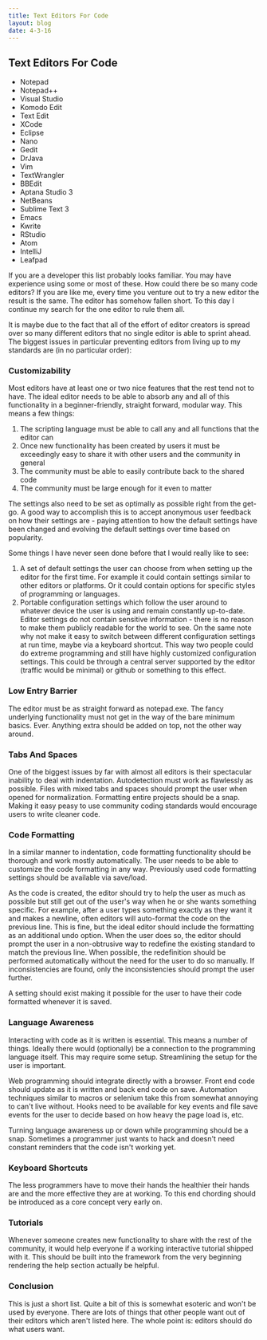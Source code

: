 ```yaml
---
title: Text Editors For Code
layout: blog
date: 4-3-16
---
```

## Text Editors For Code

* Notepad
* Notepad++
* Visual Studio
* Komodo Edit
* Text Edit
* XCode
* Eclipse
* Nano
* Gedit
* DrJava
* Vim
* TextWrangler
* BBEdit
* Aptana Studio 3
* NetBeans
* Sublime Text 3
* Emacs
* Kwrite
* RStudio
* Atom
* IntelliJ
* Leafpad

If you are a developer this list probably looks familiar. You may have experience using some or most of these. How could there be so many code editors? If you are like me, every time you venture out to try a new editor the result is the same. The editor has somehow fallen short. To this day I continue my search for the one editor to rule them all.

It is maybe due to the fact that all of the effort of editor creators is spread over so many different editors that no single editor is able to sprint ahead. The biggest issues in particular preventing editors from living up to my standards are (in no particular order):

### Customizability

Most editors have at least one or two nice features that the rest tend not to have. The ideal editor needs to be able to absorb any and all of this functionality in a beginner-friendly, straight forward, modular way. This means a few things:

1. The scripting language must be able to call any and all functions that the editor can
2. Once new functionality has been created by users it must be exceedingly easy to share it with other users and the community in general
3. The community must be able to easily contribute back to the shared code
4. The community must be large enough for it even to matter

The settings also need to be set as optimally as possible right from the get-go. A good way to accomplish this is to accept anonymous user feedback on how their settings are - paying attention to how the default settings have been changed and evolving the default settings over time based on popularity.

Some things I have never seen done before that I would really like to see:

1. A set of default settings the user can choose from when setting up the editor for the first time. For example it could contain settings similar to other editors or platforms. Or it could contain options for specific styles of programming or languages.
2. Portable configuration settings which follow the user around to whatever device the user is using and remain constantly up-to-date. Editor settings do not contain sensitive information - there is no reason to make them publicly readable for the world to see. On the same note why not make it easy to switch between different configuration settings at run time, maybe via a keyboard shortcut. This way two people could do extreme programming and still have highly customized configuration settings. This could be through a central server supported by the editor (traffic would be minimal) or github or something to this effect.

### Low Entry Barrier

The editor must be as straight forward as notepad.exe. The fancy underlying functionality must not get in the way of the bare minimum basics. Ever. Anything extra should be added on top, not the other way around.

### Tabs And Spaces

One of the biggest issues by far with almost all editors is their spectacular inability to deal with indentation. Autodetection must work as flawlessly as possible. Files with mixed tabs and spaces should prompt the user when opened for normalization. Formatting entire projects should be a snap. Making it easy peasy to use community coding standards would encourage users to write cleaner code.

### Code Formatting

In a similar manner to indentation, code formatting functionality should be thorough and work mostly automatically. The user needs to be able to customize the code formatting in any way. Previously used code formatting settings should be available via save/load.

As the code is created, the editor should try to help the user as much as possible but still get out of the user's way when he or she wants something specific. For example, after a user types something exactly as they want it and makes a newline, often editors will auto-format the code on the previous line. This is fine, but the ideal editor should include the formatting as an additional undo option. When the user does so, the editor should prompt the user in a non-obtrusive way to redefine the existing standard to match the previous line. When possible, the redefinition should be performed automatically without the need for the user to do so manually. If inconsistencies are found, only the inconsistencies should prompt the user further.

A setting should exist making it possible for the user to have their code formatted whenever it is saved.

### Language Awareness

Interacting with code as it is written is essential. This means a number of things. Ideally there would (optionally) be a connection to the programming language itself. This may require some setup. Streamlining the setup for the user is important.

Web programming should integrate directly with a browser. Front end code should update as it is written and back end code on save. Automation techniques similar to macros or selenium take this from somewhat annoying to can't live without. Hooks need to be available for key events and file save events for the user to decide based on how heavy the page load is, etc.

Turning language awareness up or down while programming should be a snap. Sometimes a programmer just wants to hack and doesn't need constant reminders that the code isn't working yet.

### Keyboard Shortcuts

The less programmers have to move their hands the healthier their hands are and the more effective they are at working. To this end chording should be introduced as a core concept very early on.

### Tutorials

Whenever someone creates new functionality to share with the rest of the community, it would help everyone if a working interactive tutorial shipped with it. This should be built into the framework from the very beginning rendering the help section actually be helpful.

### Conclusion

This is just a short list. Quite a bit of this is somewhat esoteric and won't be used by everyone. There are lots of things that other people want out of their editors which aren't listed here. The whole point is: editors should do what users want.